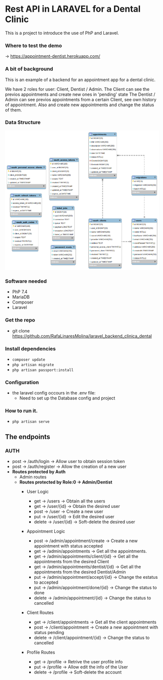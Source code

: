 # Rest API in LARAVEL for a Dental Clinic

This is a project to introduce the use of PhP and Laravel.

### Where to test the demo
-> https://appointment-dentist.herokuapp.com/

### A bit of background
This is an example of a backend for an appointment app for a dental clinic.

We have 2 roles for user: Client, Dentist / Admin.
The Client can see the previos appointments and create new ones in 'pending' state
The Dentist / Admin can see previos appointments from a certain Client, see own history of appointment. Also and create new appointments and change the status of them.

### Data Structure

![alt text](er.png)

### Software needed
- PhP 7.4
- MariaDB
- Composer
- Laravel

### Get the repo
- git clone https://github.com/RafaLinaresMolina/laravel_backend_clinica_dental

### Install dependencies
- ```composer update```
- ```php artisan migrate```
- ```php artisan passport:install```

### Configuration 

- the laravel config occours in the .env file:
  - Need to set up the Database config and project

### How to run it.
- ```php artisan serve```

## The endpoints

### AUTH 
- post -> /auth/login -> Allow user to obtain session token
- post -> /auth/register -> Allow the creation of a new user
- **Routes protected by Auth**
  - Admin routes
  - **Routes protected by Role:0 -> Admin/Dentist**
    - User Logic
      - get -> /users -> Obtain all the users
      - get -> /user/{id} -> Obtain the desired user
      - post -> /user -> Create a new user 
      - put -> /user/{id} -> Edit the desired user
      - delete -> /user/{id} -> Soft-delete the desired user
       
    - Appointment Logic
      - post -> /admin/appointment/create -> Create a new appointment with status accepted
      - get -> /admin/appointments -> Get all the appointments.
      - get -> /admin/appointments/client/{id} -> Get all the appointments from the desired Client
      - get -> /admin/appointments/dentist/{id} -> Get all the appointments from the desired Dentist/Admin
      - put -> /admin/appointment/accept/{id} -> Change the estatus to accepted
      - put -> /admin/appointment/done/{id} -> Change the status to done
      - delete -> /admin/appointment/{id} -> Change the status to cancelled
 
    - Client Routes
      - get -> /client/appointments -> Get all the client appointments
      - post -> /client/appointment -> Create a new appointment with status pending
      - delete -> /client/appointment/{id} -> Change the status to cancelled

    - Profile Routes
      - get -> /profile -> Retrive the user profile info
      - put -> /profile -> Allow edit the info of the User
      - delete -> /profile -> Soft-delete the account
